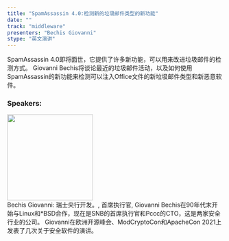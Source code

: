 ```yaml
---
title: "SpamAssassin 4.0:检测新的垃圾邮件类型的新功能"
date: "" 
track: "middleware"
presenters: "Bechis Giovanni"
stype: "英文演讲"
---
```

SpamAssassin 4.0即将面世，它提供了许多新功能，可以用来改进垃圾邮件的检测方式。
Giovanni Bechis将谈论最近的垃圾邮件活动，以及如何使用SpamAssassin的新功能来检测可以注入Office文件的新垃圾邮件类型和新恶意软件。
 ### Speakers: 
 <img src="images/speaker/1025.png" width="200" /><br>Bechis Giovanni: 瑞士央行开发。, 首席执行官, Giovanni Bechis在90年代末开始与Linux和*BSD合作，现在是SNB的首席执行官和Pccc的CTO，这是两家安全行业的公司。
Giovanni在欧洲开源峰会、ModCryptoCon和ApacheCon 2021上发表了几次关于安全软件的演讲。

 